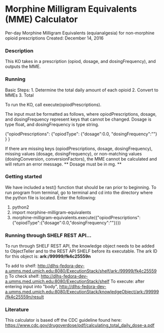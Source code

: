 # Morphine Milligram Equivalents (MME) Calculator
Per-day Morphine Milligram Equivalents (equianalgesia) for non-morphine opioid prescriptions
Created: December 14, 2016

### Description
This KO takes in a prescription (opiod, dosage, and dosingFrequency), and outputs the MME.

### Running
Basic Steps:
    1. Determine the total daily amount of each opioid
    2. Convert to MMEs
    3. Total

To run the KO, call execute(opiodPrescriptions).

The input must be formatted as follows, where opiodPrescriptions, dosage, and dosingFrequency represent keys that cannot be changed. Dosage is type float, and dosingFrequency is type string.

  {"opiodPrescriptions":
  	{"opiodType":
  		{"dosage":0.0,
  		"dosingFrequency":""}
  	}
  }

If there are missing keys (opiodPrescriptions, dosage, dosingFrequency), missing values (dosage, dosingFrequency), or non-matching values (dosingConversion, conversionFactors), the MME cannot be calculated and will return an error message.
** Dosage must be in mg. **

### Getting started
We have included a test() function that should be ran prior to beginning. To run program from terminal, go to terminal and cd into the directory where the python file is located. Enter the following:

1. python2
2. import morphine-milligram-equivalents
3. morphine-milligram-equivalents.execute({"opiodPrescriptions":{"opiodType":{"dosage":0.0,"dosingFrequency":""}}})

### Running through SHELF REST API...
To run through SHELF REST API, the knowledge object needs to be added to ObjectTeller and to the REST API SHELF before its executable.
The ark ID for this object is: **ark:/99999/fk4c25559n**

To add to shelf: http://dlhs-fedora-dev-a.umms.med.umich.edu:8080/ExecutionStack/shelf/ark:/99999/fk4c25559n
To check shelf: http://dlhs-fedora-dev-a.umms.med.umich.edu:8080/ExecutionStack/shelf
To execute: after entering input into "body", http://dlhs-fedora-dev-a.umms.med.umich.edu:8080/ExecutionStack/knowledgeObject/ark:/99999/fk4c25559n/result

### Literature
This calculator is based off the CDC guideline found here: https://www.cdc.gov/drugoverdose/pdf/calculating_total_daily_dose-a.pdf
